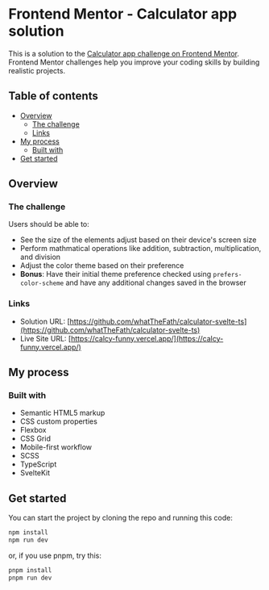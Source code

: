 # Frontend Mentor - Calculator app solution

This is a solution to the [Calculator app challenge on Frontend Mentor](https://www.frontendmentor.io/challenges/calculator-app-9lteq5N29). Frontend Mentor challenges help you improve your coding skills by building realistic projects.

## Table of contents

- [Overview](#overview)
  - [The challenge](#the-challenge)
  - [Links](#links)
- [My process](#my-process)
  - [Built with](#built-with)
- [Get started](#get-started)

## Overview

### The challenge

Users should be able to:

- See the size of the elements adjust based on their device's screen size
- Perform mathmatical operations like addition, subtraction, multiplication, and division
- Adjust the color theme based on their preference
- **Bonus**: Have their initial theme preference checked using `prefers-color-scheme` and have any additional changes saved in the browser

### Links

- Solution URL: [https://github.com/whatTheFath/calculator-svelte-ts](https://github.com/whatTheFath/calculator-svelte-ts)
- Live Site URL: [https://calcy-funny.vercel.app/](https://calcy-funny.vercel.app/)

## My process

### Built with

- Semantic HTML5 markup
- CSS custom properties
- Flexbox
- CSS Grid
- Mobile-first workflow
- SCSS
- TypeScript
- SvelteKit

## Get started

You can start the project by cloning the repo and running this code:

```bash
npm install
npm run dev
```

or, if you use pnpm, try this:

```bash
pnpm install
pnpm run dev
```
